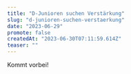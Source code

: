 ```yaml
---
title: "D-Junioren suchen Verstärkung"
slug: "d-junioren-suchen-verstaerkung"
date: "2023-06-29"
promote: false
createdAt: "2023-06-30T07:11:59.614Z"
teaser: ""
---
```

Kommt vorbei!
